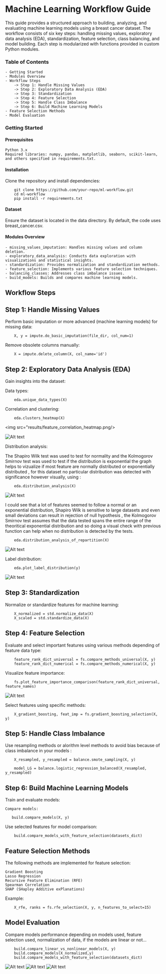 # Machine Learning Workflow Guide

This guide provides a structured approach to building, analyzing, and evaluating machine learning models using a breast cancer dataset. The workflow consists of six key steps: handling missing values, exploratory data analysis (EDA), standardization, feature selection, class balancing, and model building. Each step is modularized with functions provided in custom Python modules.


### Table of Contents

    - Getting Started
    - Modules Overview
    - Workflow Steps
        -> Step 1: Handle Missing Values
        -> Step 2: Exploratory Data Analysis (EDA)
        -> Step 3: Standardization
        -> Step 4: Feature Selection
        -> Step 5: Handle Class Imbalance
        -> Step 6: Build Machine Learning Models
    - Feature Selection Methods
    - Model Evaluation

### Getting Started

#### Prerequisites

    Python 3.x
    Required libraries: numpy, pandas, matplotlib, seaborn, scikit-learn, and others specified in requirements.txt.

#### Installation

Clone the repository and install dependencies:


```
    git clone https://github.com/your-repo/ml-workflow.git
    cd ml-workflow
    pip install -r requirements.txt

```

#### Dataset

Ensure the dataset is located in the data directory. By default, the code uses breast_cancer.csv.


#### Modules Overview

    - missing_values_imputation: Handles missing values and column deletion.
    - exploratory_data_analysis: Conducts data exploration with visualizations and statistical insights.
    - standardization: Provides normalization and standardization methods.
    - feature_selection: Implements various feature selection techniques.
    - balancing_classes: Addresses class imbalance issues.
    - build_models: Builds and compares machine learning models.

## Workflow Steps

## Step 1: Handle Missing Values

Perform basic imputation or more advanced (machine learning models) for missing data:

```
    X, y = impute.do_basic_imputation(file_dir, col_num=1)

```

Remove obsolete columns manually:


```
    X = impute.delete_column(X, col_name='id')

```

## Step 2: Exploratory Data Analysis (EDA)

Gain insights into the dataset:

Data types:


```
    eda.unique_data_types(X)

```

Correlation and clustering:


```
    eda.clusters_heatmap(X)

```

<img src="results/feature_correlation_heatmap.png/>

![Alt text](results/feature_correlation_heatmap.png)


Distribution analysis:

The Shapiro Wilk test was used to test for normality and the Kolmogorov Smirnov test was used to test if the distribution is exponential the graph helps to vizualize if most feature are normally distributed or exponentially distributed , for this dataset no particular distribution was detected with significance however visually, using :

```
    eda.distribution_analysis(X)

```

![Alt text](results/feature_distribution_example.png)

I could see that a lot of features seemed to follow a normal or an exponential distribution, Shapiro Wilk is sensitive to large datasets and even small deviations can result in rejection of null hypothesis , the Kolmogorov Smirnov test assumes that the data tested spans the entire range of the theoritical exponential distribution and so doing a visual check with previous function can help when no distribution is detected by the tests.

```
    eda.distribution_analysis_of_repartition(X)

```

![Alt text](results/distribution_of_features.png)


Label distribution:


```
    eda.plot_label_distribution(y)

```

![Alt text](results/distribution_of_features.png)


## Step 3: Standardization

Normalize or standardize features for machine learning:


```
    X_normalized = std.normalize_data(X)
    X_scaled = std.standardize_data(X)

```

## Step 4: Feature Selection

Evaluate and select important features using various methods depending of feature data type:

   
```
    feature_rank_dict_universal = fs.compare_methods_universal(X, y)
    feature_rank_dict_numerical = fs.compare_methods_numerical(X, y)

```

Visualize feature importance:


```
    fs.plot_feature_importance_comparison(feature_rank_dict_universal, feature_names)

```

![Alt text](results/ranking_features.png)

Select features using specific methods:


```
    X_gradient_boosting, feat_imp = fs.gradient_boosting_selection(X, y)

```

## Step 5: Handle Class Imbalance

Use resampling methods or alorithm level methods to avoid bias because of class imbalance in your models :


```
    X_resampled, y_resampled = balance.smote_sampling(X, y)

    model_LG = balance.logistic_regression_balanced(X_resampled, y_resampled)

```

## Step 6: Build Machine Learning Models

Train and evaluate models:

    Compare models:


```
   build.compare_models(X, y)

```


Use selected features for model comparison:


```
    build.compare_models_with_feature_selection(datasets_dict)

```


## Feature Selection Methods

The following methods are implemented for feature selection:

    Gradient Boosting
    Lasso Regression
    Recursive Feature Elimination (RFE)
    Spearman Correlation
    SHAP (SHapley Additive exPlanations)

Example:

```
    X_rfe, ranks = fs.rfe_selection(X, y, n_features_to_select=15)

```

## Model Evaluation

Compare models performance depending on models used, feature selection used, normalization of data, if the models are linear or not...


```
    build.compare_linear_vs_nonlinear_models(X, y)
    build.compare_models(X_normalized,y)
    build.compare_models_with_feature_selection(datasets_dict)

```


![Alt text](results/performance_models_normalized_data.png)
![Alt text](results/comparison_linear_models_normalized_data.png)
![Alt text](results/logistic_reg_results.png)
